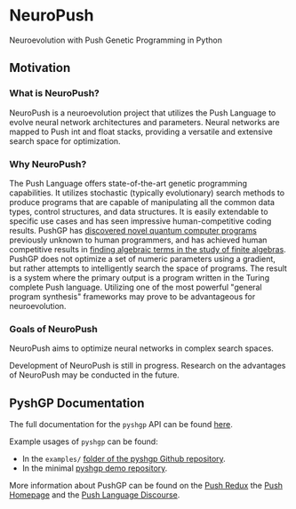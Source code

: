 # NeuroPush

Neuroevolution with Push Genetic Programming in Python

## Motivation

### What is NeuroPush?

NeuroPush is a neuroevolution project that utilizes the Push Language to evolve neural network architectures and parameters. Neural networks are mapped to Push int and float stacks, providing a versatile and extensive search space for optimization.

### Why NeuroPush?

The Push Language offers state-of-the-art genetic programming capabilities. It utilizes stochastic (typically evolutionary) search methods to produce programs that are capable of manipulating all the common data types, control structures, and data structures. It is easily extendable to specific use cases and has seen impressive human-competitive coding results. PushGP has [discovered novel quantum computer programs](http://faculty.hampshire.edu/lspector/aqcp/) previously unknown to human programmers, and has achieved human competitive results in [finding algebraic terms in the study of finite algebras](http://www.cs.bham.ac.uk/~wbl/biblio/gecco2008/docs/p1291.pdf). PushGP does not optimize a set of numeric parameters using a gradient, but rather attempts to intelligently search the space of programs. The result is a system where the primary output is a program written in the Turing complete Push language. Utilizing one of the most powerful "general program synthesis" frameworks may prove to be advantageous for neuroevolution.

### Goals of NeuroPush

NeuroPush aims to optimize neural networks in complex search spaces. 

Development of NeuroPush is still in progress. Research on the advantages of NeuroPush may be conducted in the future.

## PyshGP Documentation

The full documentation for the `pyshgp` API  can be found [here](http://erp12.github.io/pyshgp).

Example usages of `pyshgp` can be found: 

- In the `examples/` [folder of the pyshgp Github repository](https://github.com/erp12/pyshgp/tree/master/examples).
- In the minimal [pyshgp demo repository](https://github.com/erp12/pyshgp-demo).

More information about PushGP can be found on the [Push Redux](https://erp12.github.io/push-redux/) the [Push Homepage](http://faculty.hampshire.edu/lspector/push.html) and the [Push Language Discourse](https://Push-language.hampshire.edu).
